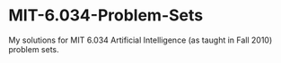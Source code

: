 # MIT-6.034-Problem-Sets
My solutions for MIT 6.034 Artificial Intelligence (as taught in Fall 2010) problem sets.
